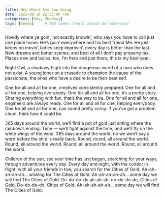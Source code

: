 ```yaml
---
title: Hey Where Are You Going
date: 2021-08-18 22:35:00 +00
categories: [Hey, Shadowy]
tags: [howdy]     # TAG names should always be lowercase
---
```

Howdy where ya goin’, not exactly knowin’, who says you have to call just one place home. He’s goin’ everywhere and his best friend Me. He just keeps on movin’, ladies keep improvin’, every day is better than the last. New dreams and better scenes, and best of all I don’t pay property tax. Places new and ladies, too, I’m here and just there, this is my best year.

Night Owl, a shadowy flight into the dangerous world of a man who does not exist. A young loner on a crusade to champion the cause of the passionate, the ones who have a desire to be their best self.

One for all and all for one, creatives consistently prepared. One for all and all for one, helping everybody. One for all and all for one, it’s a pretty story. Sharing everything with fun, that’s the way to be. One for all and all for one, engineers are always ready. One for all and all for one, helping everybody. One for all and all for one, can sound pretty corny. If you’ve got a problem chum, think how it could be.

365 days around the world, we’ll find a pot of gold just sitting where the rainbow’s ending. Time — we’ll fight against the time, and we’ll fly on the white wings of the wind. 365 days around the world, no we won’t say a word before the ship is really back. Round, round, all around the world. Round, all around the world. Round, all around the world. Round, all around the world.

Children of the sun, see your time has just begun, searching for your ways, through adventures every day. Every day and night, with the condor in flight, with all your friends in tow, you search for the Cities of Gold. Ah-ah-ah-ah-ah… wishing for The Cities of Gold. Ah-ah-ah-ah-ah… some day we will find The Cities of Gold. Do-do-do-do ah-ah-ah, do-do-do-do, Cities of Gold. Do-do-do-do, Cities of Gold. Ah-ah-ah-ah-ah… some day we will find The Cities of Gold.
